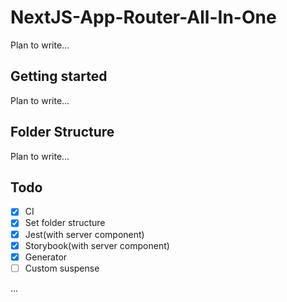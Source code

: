 # NextJS-App-Router-All-In-One

Plan to write...

## Getting started

Plan to write...

## Folder Structure

Plan to write...

## Todo

- [x] CI
- [x] Set folder structure
- [x] Jest(with server component)
- [x] Storybook(with server component)
- [x] Generator
- [ ] Custom suspense

...
